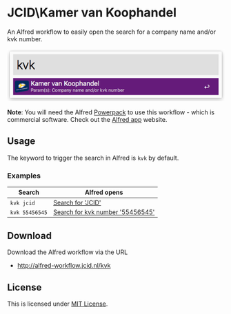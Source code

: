 # JCID\Kamer van Koophandel

An Alfred workflow to easily open the search for a company name and/or kvk number.

![Example](docs/example.png)

**Note**: You will need the Alfred [Powerpack](https://www.alfredapp.com/powerpack/) to use this workflow - which is commercial software. Check out the [Alfred app](https://www.alfredapp.com/) website.

## Usage

The keyword to trigger the search in Alfred is `kvk` by default.

### Examples

|Search|Alfred opens|
| ------------- | ------------- |
|`kvk jcid`|[Search for 'JCID'](https://www.kvk.nl/orderstraat/bedrijf-kiezen/?q=jcid)|
|`kvk 55456545`|[Search for kvk number '55456545'](https://www.kvk.nl/orderstraat/bedrijf-kiezen/?q=55456545)|

## Download

Download the Alfred workflow via the URL

- http://alfred-workflow.jcid.nl/kvk

## License

This is licensed under [MIT License](LICENSE).
